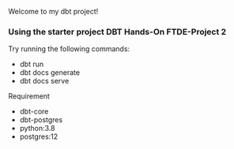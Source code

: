 Welcome to my dbt project!

### Using the starter project DBT Hands-On FTDE-Project 2

Try running the following commands:
- dbt run
- dbt docs generate
- dbt docs serve

Requirement
- dbt-core
- dbt-postgres
- python:3.8
- postgres:12

